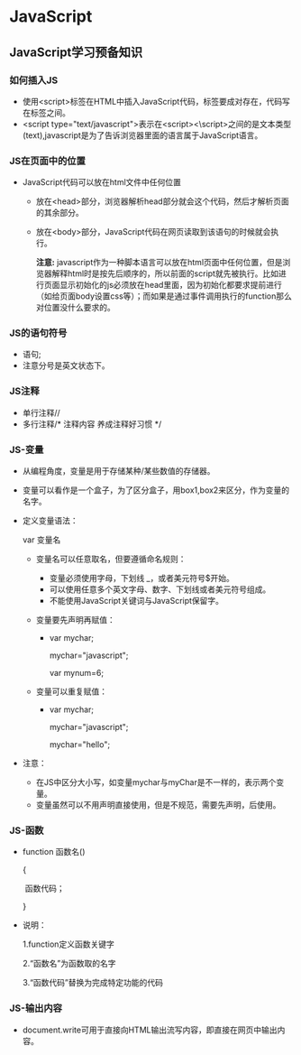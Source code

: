 # JavaScript

## JavaScript学习预备知识

### 如何插入JS

- 使用\<script>标签在HTML中插入JavaScript代码，标签要成对存在，代码写在标签之间。
- \<script type="text/javascript">表示在\<script>\<\script>之间的是文本类型(text),javascript是为了告诉浏览器里面的语言属于JavaScript语言。

### JS在页面中的位置

- JavaScript代码可以放在html文件中任何位置

  - 放在\<head>部分，浏览器解析head部分就会这个代码，然后才解析页面的其余部分。

  - 放在\<body>部分，JavaScript代码在网页读取到该语句的时候就会执行。

    **注意:** javascript作为一种脚本语言可以放在html页面中任何位置，但是浏览器解释html时是按先后顺序的，所以前面的script就先被执行。比如进行页面显示初始化的js必须放在head里面，因为初始化都要求提前进行（如给页面body设置css等）；而如果是通过事件调用执行的function那么对位置没什么要求的。

### JS的语句符号

- 语句;
- 注意分号是英文状态下。

### JS注释

- 单行注释//
- 多行注释/* 注释内容 养成注释好习惯  */

### JS-变量

- 从编程角度，变量是用于存储某种/某些数值的存储器。

- 变量可以看作是一个盒子，为了区分盒子，用box1,box2来区分，作为变量的名字。

- 定义变量语法：

  var 变量名

  - 变量名可以任意取名，但要遵循命名规则：

    - 变量必须使用字母，下划线 _，或者美元符号$开始。
    - 可以使用任意多个英文字母、数字、下划线或者美元符号组成。
    - 不能使用JavaScript关键词与JavaScript保留字。

  - 变量要先声明再赋值：

    - var mychar;

      mychar="javascript";

      var mynum=6;

  - 变量可以重复赋值：

    - var mychar;

      mychar="javascript";

      mychar="hello";

- 注意：

  - 在JS中区分大小写，如变量mychar与myChar是不一样的，表示两个变量。
  - 变量虽然可以不用声明直接使用，但是不规范，需要先声明，后使用。

### JS-函数

- function 函数名()

  {

  ​	函数代码；

  }

- 说明： 

  1.function定义函数关键字

  2.“函数名”为函数取的名字

  3.“函数代码”替换为完成特定功能的代码

### JS-输出内容

- document.write可用于直接向HTML输出流写内容，即直接在网页中输出内容。